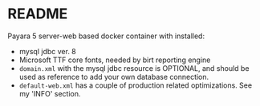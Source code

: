 # README

Payara 5 server-web based docker container with installed:
- mysql jdbc ver. 8
- Microsoft TTF core fonts, needed by birt reporting engine
- `domain.xml` with the mysql jdbc resource is OPTIONAL, and should be used as reference to add your own database connection.
- `default-web.xml` has a couple of production related optimizations. See my 'INFO' section.


